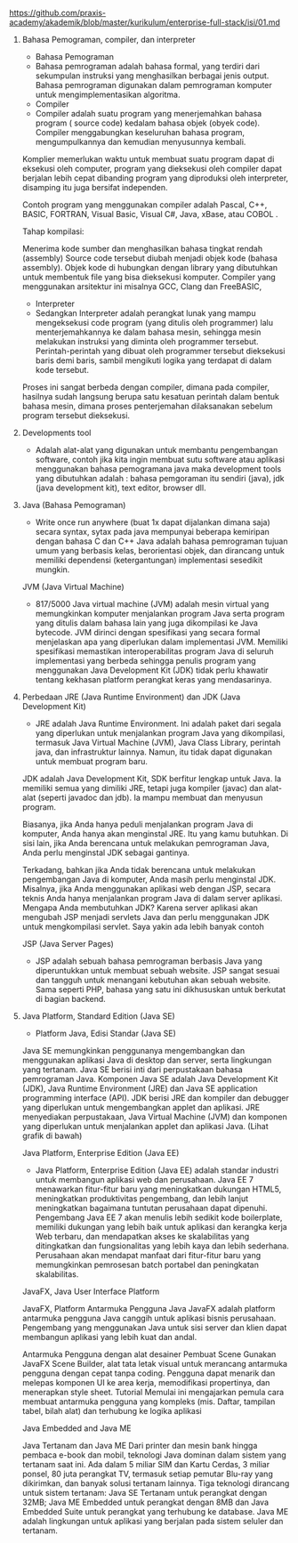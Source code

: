 https://github.com/praxis-academy/akademik/blob/master/kurikulum/enterprise-full-stack/isi/01.md

1. Bahasa Pemograman, compiler, dan interpreter
    * Bahasa Pemograman

    - Bahasa pemrograman adalah bahasa formal, yang terdiri dari sekumpulan instruksi yang menghasilkan berbagai jenis output. Bahasa pemrograman digunakan dalam pemrograman komputer untuk mengimplementasikan algoritma.

    * Compiler

    - Compiler adalah suatu program yang menerjemahkan bahasa program ( source code) kedalam bahasa objek (obyek code). Compiler menggabungkan keseluruhan bahasa program, mengumpulkannya dan kemudian menyusunnya kembali.

    Komplier memerlukan waktu untuk membuat suatu program dapat di eksekusi oleh computer, program yang dieksekusi oleh compiler dapat berjalan lebih cepat dibanding program yang diproduksi oleh interpreter, disamping itu juga bersifat independen.

    Contoh program yang menggunakan compiler adalah Pascal, C++, BASIC, FORTRAN, Visual Basic, Visual C#, Java, xBase, atau COBOL .

    Tahap kompilasi:

    Menerima kode sumber dan menghasilkan bahasa tingkat rendah (assembly)
    Source code tersebut diubah menjadi objek kode (bahasa assembly).
    Objek kode di hubungkan dengan library yang dibutuhkan untuk membentuk file yang bisa dieksekusi komputer.
    Compiler yang menggunakan arsitektur ini misalnya GCC, Clang dan FreeBASIC,

    * Interpreter

    - Sedangkan Interpreter adalah perangkat lunak yang mampu mengeksekusi code program (yang ditulis oleh programmer) lalu menterjemahkannya ke dalam bahasa mesin, sehingga mesin melakukan instruksi yang diminta oleh programmer tersebut. Perintah-perintah yang dibuat oleh programmer tersebut dieksekusi baris demi baris, sambil mengikuti logika yang terdapat di dalam kode tersebut.

    Proses ini sangat berbeda dengan compiler, dimana pada compiler, hasilnya sudah langsung berupa satu kesatuan perintah dalam bentuk bahasa mesin, dimana proses penterjemahan dilaksanakan sebelum program tersebut dieksekusi.

2. Developments tool

    - Adalah alat-alat yang  digunakan untuk membantu pengembangan software, contoh jika kita ingin membuat sutu software atau aplikasi menggunakan bahasa pemogramana java maka development tools yang dibutuhkan adalah : bahasa pemgoraman itu sendiri (java), jdk (java development kit), text editor, browser dll.

3. Java (Bahasa Pemograman)
    
    - Write once run anywhere (buat 1x dapat dijalankan dimana saja)
    secara syntax, sytax pada java mempunyai beberapa kemiripan dengan bahasa C dan C++
    Java adalah bahasa pemrograman tujuan umum yang berbasis kelas, berorientasi objek, dan dirancang untuk memiliki dependensi (ketergantungan) implementasi sesedikit mungkin.

    JVM (Java Virtual Machine)

    - 817/5000
    Java virtual machine (JVM) adalah mesin virtual yang memungkinkan komputer menjalankan program Java serta program yang ditulis dalam bahasa lain yang juga dikompilasi ke Java bytecode. JVM dirinci dengan spesifikasi yang secara formal menjelaskan apa yang diperlukan dalam implementasi JVM. Memiliki spesifikasi memastikan interoperabilitas program Java di seluruh implementasi yang berbeda sehingga penulis program yang menggunakan Java Development Kit (JDK) tidak perlu khawatir tentang kekhasan platform perangkat keras yang mendasarinya.

4. Perbedaan JRE (Java Runtime Environment) dan JDK (Java Development Kit)
    - JRE adalah Java Runtime Environment. Ini adalah paket dari segala yang diperlukan untuk menjalankan program Java yang dikompilasi, termasuk Java Virtual Machine (JVM), Java Class Library, perintah java, dan infrastruktur lainnya. Namun, itu tidak dapat digunakan untuk membuat program baru.

    JDK adalah Java Development Kit, SDK berfitur lengkap untuk Java. Ia memiliki semua yang dimiliki JRE, tetapi juga kompiler (javac) dan alat-alat (seperti javadoc dan jdb). Ia mampu membuat dan menyusun program.

    Biasanya, jika Anda hanya peduli menjalankan program Java di komputer, Anda hanya akan menginstal JRE. Itu yang kamu butuhkan. Di sisi lain, jika Anda berencana untuk melakukan pemrograman Java, Anda perlu menginstal JDK sebagai gantinya.

    Terkadang, bahkan jika Anda tidak berencana untuk melakukan pengembangan Java di komputer, Anda masih perlu menginstal JDK. Misalnya, jika Anda menggunakan aplikasi web dengan JSP, secara teknis Anda hanya menjalankan program Java di dalam server aplikasi. Mengapa Anda membutuhkan JDK? Karena server aplikasi akan mengubah JSP menjadi servlets Java dan perlu menggunakan JDK untuk mengkompilasi servlet. Saya yakin ada lebih banyak contoh

    JSP (Java Server Pages)
    - JSP adalah sebuah bahasa pemrograman berbasis Java yang diperuntukkan untuk membuat sebuah website. JSP sangat sesuai dan tangguh untuk menangani kebutuhan akan sebuah website. Sama seperti PHP, bahasa yang satu ini dikhususkan untuk berkutat di bagian backend.

5. Java Platform, Standard Edition (Java SE)

    - Platform Java, Edisi Standar (Java SE)

    Java SE memungkinkan penggunanya mengembangkan dan menggunakan aplikasi Java di desktop dan server, serta lingkungan yang tertanam. Java SE berisi inti dari perpustakaan bahasa pemrograman Java.
    Komponen Java SE adalah Java Development Kit (JDK), Java Runtime Environment (JRE) dan Java SE application programming interface (API). JDK berisi JRE dan kompiler dan debugger yang diperlukan untuk mengembangkan applet dan aplikasi. JRE menyediakan perpustakaan, Java Virtual Machine (JVM) dan komponen yang diperlukan untuk menjalankan applet dan aplikasi Java. (Lihat grafik di bawah)

    Java Platform, Enterprise Edition (Java EE)

    - Java Platform, Enterprise Edition (Java EE) adalah standar industri untuk membangun aplikasi web dan perusahaan. Java EE 7 menawarkan fitur-fitur baru yang meningkatkan dukungan HTML5, meningkatkan produktivitas pengembang, dan lebih lanjut meningkatkan bagaimana tuntutan perusahaan dapat dipenuhi. Pengembang Java EE 7 akan menulis lebih sedikit kode boilerplate, memiliki dukungan yang lebih baik untuk aplikasi dan kerangka kerja Web terbaru, dan mendapatkan akses ke skalabilitas yang ditingkatkan dan fungsionalitas yang lebih kaya dan lebih sederhana. Perusahaan akan mendapat manfaat dari fitur-fitur baru yang memungkinkan pemrosesan batch portabel dan peningkatan skalabilitas.

    JavaFX, Java User Interface Platform

    JavaFX, Platform Antarmuka Pengguna Java
    JavaFX adalah platform antarmuka pengguna Java canggih untuk aplikasi bisnis perusahaan. Pengembang yang menggunakan Java untuk sisi server dan klien dapat membangun aplikasi yang lebih kuat dan andal.

    Antarmuka Pengguna dengan alat desainer Pembuat Scene
    Gunakan JavaFX Scene Builder, alat tata letak visual untuk merancang antarmuka pengguna dengan cepat tanpa coding. Pengguna dapat menarik dan melepas komponen UI ke area kerja, memodifikasi propertinya, dan menerapkan style sheet. Tutorial Memulai ini mengajarkan pemula cara membuat antarmuka pengguna yang kompleks (mis. Daftar, tampilan tabel, bilah alat) dan terhubung ke logika aplikasi

    Java Embedded and Java ME

    Java Tertanam dan Java ME
    Dari printer dan mesin bank hingga pembaca e-book dan mobil, teknologi Java dominan dalam sistem yang tertanam saat ini. Ada dalam 5 miliar SIM dan Kartu Cerdas, 3 miliar ponsel, 80 juta perangkat TV, termasuk setiap pemutar Blu-ray yang dikirimkan, dan banyak solusi tertanam lainnya. Tiga teknologi dirancang untuk sistem tertanam: Java SE Tertanam untuk perangkat dengan 32MB; Java ME Embedded untuk perangkat dengan 8MB dan Java Embedded Suite untuk perangkat yang terhubung ke database. Java ME adalah lingkungan untuk aplikasi yang berjalan pada sistem seluler dan tertanam.
